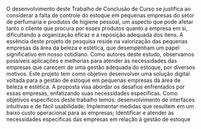 O desenvolvimento deste Trabalho de Conclusão de Curso se justifica ao considerar a falta
de controle do estoque em pequenas empresas do setor de perfumaria e produtos de higiene
pessoal, um aspecto que pode afetar tanto o cliente que procura por esses produtos quanto a
empresa em si, dificultando a organização eficaz e a reposição adequada dos itens. A essência
deste projeto de pesquisa reside na valorização das pequenas empresas da área da beleza e estética,
que desempenham um papel significativo em nosso cotidiano. Como autores deste estudo,
observamos possíveis aplicações e melhorias para atender às necessidades das empresas que
carecem de uma gestão adequada do estoque, por diversos motivos.
Este projeto tem como objetivo desenvolver uma solução digital voltada para a gestão de
estoque em pequenas empresas da área de beleza e estética. A proposta visa abordar os desafios
enfrentados por essas empresas, enfatizando suas necessidades especificas.
Como objetivos específicos deste trabalho temos: desenvolvimento de interfaces intuitivas
e de fácil usabilidade; Implementar medidas que resultem em um baixo custo operacional para as
empresas; Identificar e atender às necessidades específicas das empresas em relação à gestão de
estoque
